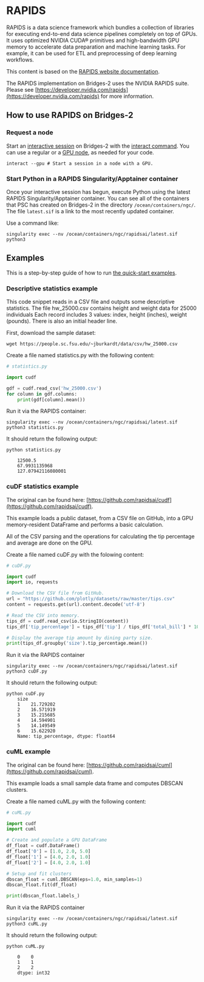 # RAPIDS

RAPIDS is a data science framework which bundles a collection of
libraries for executing end-to-end data science pipelines completely
on top of GPUs. It uses optimized NVIDIA CUDA® primitives and
high-bandwidth GPU memory to accelerate data preparation and machine
learning tasks. For example, it can be used for ETL and preprocessing
of deep learning workflows.

This content is based on the [RAPIDS website
documentation](https://rapids.ai/start.html).

The RAPIDS implementation on Bridges-2 uses the NVIDIA RAPIDS
suite. Please see
[https://developer.nvidia.com/rapids](https://developer.nvidia.com/rapids)
for more information.

## How to use RAPIDS on Bridges-2

### Request a node

Start an [interactive
session](https://www.psc.edu/resources/bridges-2/user-guide-2-2#interactive-sessions)
on Bridges-2 with the [interact
command](https://www.psc.edu/resources/bridges-2/user-guide-2-2#interact). You
can use a regular or a [GPU
node](https://www.psc.edu/resources/bridges-2/user-guide-2-2/#gpu-partitions),
as needed for your code.

```shell
interact --gpu # Start a session in a node with a GPU.
````

### Start Python in a RAPIDS Singularity/Apptainer container

Once your interactive session has begun, execute Python using the
latest RAPIDS Singularity/Apptainer container. You can see all of the
containers that PSC has created on Bridges-2 in the directory
<code>/ocean/containers/ngc/</code>. The file <code>latest.sif</code>
is a link to the most recently updated container.

Use a command like:
```shell
singularity exec --nv /ocean/containers/ngc/rapidsai/latest.sif python3
```

## Examples

This is a step-by-step guide of how to run [the quick-start
examples](https://colab.research.google.com/drive/1rY7Ln6rEE1pOlfSHCYOVaqt8OvDO35J0#forceEdit=true&offline=true&sandboxMode=true).

### Descriptive statistics example

This code snippet  reads in a CSV file and outputs some descriptive statistics. The file hw_25000.csv contains height and weight data for 25000 individuals Each record includes 3 values: index, height (inches), weight (pounds). There is also an initial header line.

First, download the sample dataset:
```shell
wget https://people.sc.fsu.edu/~jburkardt/data/csv/hw_25000.csv
``` 

Create a file named statistics.py with the following content:
```python
# statistics.py

import cudf

gdf = cudf.read_csv('hw_25000.csv')
for column in gdf.columns:
    print(gdf[column].mean())
```

Run it via the RAPIDS container:
```shell
singularity exec --nv /ocean/containers/ngc/rapidsai/latest.sif python3 statistics.py
```

It should return the following output:
```shell
python statistics.py

    12500.5
    67.9931135968
    127.07942116080001
```

### cuDF statistics example

The original can be found here: [https://github.com/rapidsai/cudf](https://github.com/rapidsai/cudf).

This example loads a public dataset, from a CSV file on GitHub, into a
GPU memory-resident DataFrame and performs a basic calculation.

All of the CSV parsing and the operations for calculating the tip percentage and average are done on the GPU.

Create a file named cuDF.py with the folowing content:
```python
# cuDF.py

import cudf
import io, requests

# Download the CSV file from GitHub.
url = "https://github.com/plotly/datasets/raw/master/tips.csv"
content = requests.get(url).content.decode('utf-8')

# Read the CSV into memory.
tips_df = cudf.read_csv(io.StringIO(content))
tips_df['tip_percentage'] = tips_df['tip'] / tips_df['total_bill'] * 100

# Display the average tip amount by dining party size.
print(tips_df.groupby('size').tip_percentage.mean())
```

Run it via the RAPIDS container
```shell
singularity exec --nv /ocean/containers/ngc/rapidsai/latest.sif python3 cuDF.py
````

It should return the following output:
```shell
python cuDF.py
    size
    1    21.729202
    2    16.571919
    3    15.215685
    4    14.594901
    5    14.149549
    6    15.622920
    Name: tip_percentage, dtype: float64
```

### cuML example

The original can be found here: [https://github.com/rapidsai/cuml](https://github.com/rapidsai/cuml). 

This example loads a small sample data frame and computes DBSCAN clusters.

Create a file named cuML.py with the following content:
```python
# cuML.py

import cudf
import cuml

# Create and populate a GPU DataFrame
df_float = cudf.DataFrame()
df_float['0'] = [1.0, 2.0, 5.0]
df_float['1'] = [4.0, 2.0, 1.0]
df_float['2'] = [4.0, 2.0, 1.0]

# Setup and fit clusters
dbscan_float = cuml.DBSCAN(eps=1.0, min_samples=1)
dbscan_float.fit(df_float)

print(dbscan_float.labels_)
```

Run it via the RAPIDS container
```shell
singularity exec --nv /ocean/containers/ngc/rapidsai/latest.sif python3 cuML.py
````

It should return the following output:

```shell
python cuML.py

    0    0
    1    1
    2    2
    dtype: int32
```
